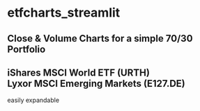 # etfcharts_streamlit
Close &amp; Volume Charts for a simple 70/30 Portfolio
-------------
iShares MSCI World ETF (URTH)<br>
Lyxor MSCI Emerging Markets (E127.DE)<br>
-------------
easily expandable
